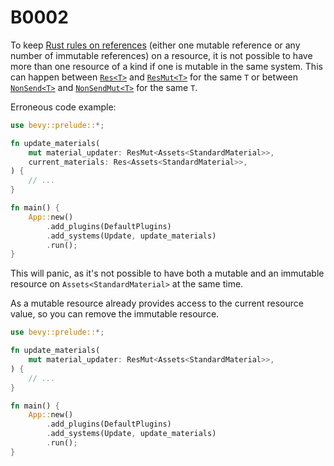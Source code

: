 # B0002

To keep [Rust rules on references] (either one mutable reference or any number of immutable references) on a resource,
it is not possible to have more than one resource of a kind if one is mutable in the same system.
This can happen between [`Res<T>`] and [`ResMut<T>`] for the same `T`
or between [`NonSend<T>`] and [`NonSendMut<T>`] for the same `T`.

Erroneous code example:

```rust should_panic
use bevy::prelude::*;

fn update_materials(
    mut material_updater: ResMut<Assets<StandardMaterial>>,
    current_materials: Res<Assets<StandardMaterial>>,
) {
    // ...
}

fn main() {
    App::new()
        .add_plugins(DefaultPlugins)
        .add_systems(Update, update_materials)
        .run();
}
```

This will panic, as it's not possible to have both a mutable and an
immutable resource on `Assets<StandardMaterial>` at the same time.

As a mutable resource already provides access to the current
resource value, so you can remove the immutable resource.

```rust no_run
use bevy::prelude::*;

fn update_materials(
    mut material_updater: ResMut<Assets<StandardMaterial>>,
) {
    // ...
}

fn main() {
    App::new()
        .add_plugins(DefaultPlugins)
        .add_systems(Update, update_materials)
        .run();
}
```

[Rust rules on references]: <https://doc.rust-lang.org/book/ch04-02-references-and-borrowing.html#the-rules-of-references>
[`Res<T>`]: <https://docs.rs/bevy/*/bevy/ecs/system/struct.Res.html>
[`ResMut<T>`]: <https://docs.rs/bevy/*/bevy/ecs/system/struct.ResMut.html>
[`NonSend<T>`]: <https://docs.rs/bevy/*/bevy/ecs/system/struct.NonSend.html>
[`NonSendMut<T>`]: <https://docs.rs/bevy/*/bevy/ecs/system/struct.NonSendMut.html>
